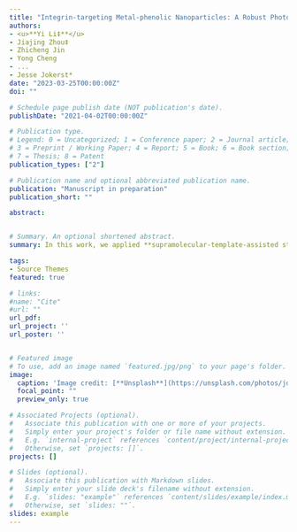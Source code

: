 ```yaml
---
title: "Integrin-targeting Metal-phenolic Nanoparticles: A Robust Photoacoustic Contrast Agent for Cancer Imaging"
authors:
- <u>**Yi Li‡**</u> 
- Jiajing Zhou‡
- Zhicheng Jin
- Yong Cheng
- ...
- Jesse Jokerst*
date: "2023-03-25T00:00:00Z"
doi: ""

# Schedule page publish date (NOT publication's date).
publishDate: "2021-04-02T00:00:00Z"

# Publication type.
# Legend: 0 = Uncategorized; 1 = Conference paper; 2 = Journal article;
# 3 = Preprint / Working Paper; 4 = Report; 5 = Book; 6 = Book section;
# 7 = Thesis; 8 = Patent
publication_types: ["2"]

# Publication name and optional abbreviated publication name.
publication: "Manuscript in preparation"
publication_short: ""

abstract:


# Summary. An optional shortened abstract.
summary: In this work, we applied **supramolecular-template-assisted stratge** to fabricate **nano yolk-shell structures**. The idea is to wrap a **plasmonic core** in a dynamic polyphenol network, and fuse a second **polyphenol shell** on it. After template degradation, polyphenol shell creates a semi-soft cavity to host the core and additional cargos, while provides an highly-active interface to incoporate targeting peptide motifs via covalent interaction. In this design, we integrated plasmonic (metal) and photosensitive (polyphenol) materials in a signle yolk-shell structure. Novolty of this partice includes **tunable nanomechanical properties** for enhanced photoacoustic imaging, photothermal transduction, and deep-tumor penetration. 

tags:
- Source Themes
featured: true

# links:
#name: "Cite"
#url: ""
url_pdf: 
url_project: ''
url_poster: ''


# Featured image
# To use, add an image named `featured.jpg/png` to your page's folder. 
image:
  caption: 'Image credit: [**Unsplash**](https://unsplash.com/photos/jdD8gXaTZsc)'
  focal_point: ""
  preview_only: true

# Associated Projects (optional).
#   Associate this publication with one or more of your projects.
#   Simply enter your project's folder or file name without extension.
#   E.g. `internal-project` references `content/project/internal-project/index.md`.
#   Otherwise, set `projects: []`.
projects: []

# Slides (optional).
#   Associate this publication with Markdown slides.
#   Simply enter your slide deck's filename without extension.
#   E.g. `slides: "example"` references `content/slides/example/index.md`.
#   Otherwise, set `slides: ""`.
slides: example
---
```

